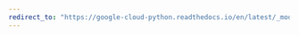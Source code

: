 ```yaml
---
redirect_to: "https://google-cloud-python.readthedocs.io/en/latest/_modules/google/cloud/bigquery/external_config.html"
---
```

